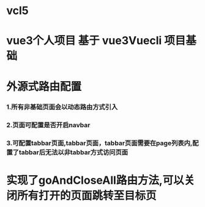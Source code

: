 # vcl5

# vue3个人项目 基于 vue3Vuecli 项目基础

# 外源式路由配置

### 1.所有非基础页面会以动态路由方式引入
### 2.页面可配置是否开启navbar
### 3.可配置tabbar页面,tabbar页面，tabbar页面需要在page列表内,配置了tabbar后无法以非tabbar方式访问页面

# 实现了goAndCloseAll路由方法,可以关闭所有打开的页面跳转至目标页

